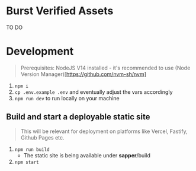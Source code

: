 # Burst Verified Assets

TO DO


# Development

> Prerequisites: NodeJS V14 installed - it's recommended to use (Node Version Manager)[https://github.com/nvm-sh/nvm]

1. `npm i`
2. `cp .env.example .env` and eventually adjust the vars accordingly
3. `npm run dev` to run locally on your machine

## Build and start a deployable static site

> This will be relevant for deployment on platforms like Vercel, Fastify, Github Pages etc.

1. `npm run build`
    - The static site is being available under __sapper__/build 
2. `npm start`

